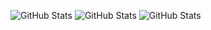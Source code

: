 ![GitHub Stats](https://github-readme-stats.vercel.app/api?username=Anagha-N13&theme=tokyonight&show_icons=true&hide_border=true&count_private=true)
![GitHub Stats](https://github-readme-stats.vercel.app/api/top-langs/?username=Anagha-N13&theme=tokyonight&show_icons=true&hide_border=true&layout=compact)
![GitHub Stats](https://github-readme-streak-stats.herokuapp.com/?user=Anagha-N13&theme=tokyonight&hide_border=true)
